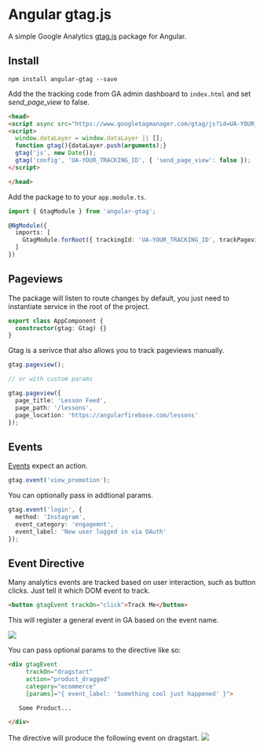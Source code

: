 # Angular gtag.js

A simple Google Analytics [gtag.js](https://developers.google.com/analytics/devguides/collection/gtagjs/) package for Angular.

## Install

```
npm install angular-gtag --save
```

Add the the tracking code from GA admin dashboard to `index.html` and set _send_page_view_ to false.

```html
<head>
<script async src="https://www.googletagmanager.com/gtag/js?id=UA-YOUR_TRACKING_ID"></script>
<script>
  window.dataLayer = window.dataLayer || [];
  function gtag(){dataLayer.push(arguments);}
  gtag('js', new Date());
  gtag('config', 'UA-YOUR_TRACKING_ID', { 'send_page_view': false });
</script>

</head>
```

Add the package to to your `app.module.ts`.

```ts
import { GtagModule } from 'angular-gtag';

@NgModule({
  imports: [
    GtagModule.forRoot({ trackingId: 'UA-YOUR_TRACKING_ID', trackPageviews: true })
  ]
})
```

## Pageviews

The package will listen to route changes by default, you just need to instantiate service in the root of the project.

```ts
export class AppComponent {
  constructor(gtag: Gtag) {}
}
```

Gtag is a serivce that also allows you to track pageviews manually.

```ts
gtag.pageview();

// or with custom params

gtag.pageview({
  page_title: 'Lesson Feed',
  page_path: '/lessons',
  page_location: 'https://angularfirebase.com/lessons'
});
```

## Events

[Events](https://developers.google.com/analytics/devguides/collection/gtagjs/events) expect an action.

```ts
gtag.event('view_promotion');
```

You can optionally pass in addtional params.

```ts
gtag.event('login', {
  method: 'Instagram',
  event_category: 'engagemnt',
  event_label: 'New user logged in via OAuth'
});
```

## Event Directive

Many analytics events are tracked based on user interaction, such as button clicks. Just tell it which DOM event to track.

```html
<button gtagEvent trackOn="click">Track Me</button>
```

This will register a general event in GA based on the event name.

![](https://firebasestorage.googleapis.com/v0/b/firestarter-96e46.appspot.com/o/assets%2Fevent-gtag.png?alt=media&token=8f70e408-0300-472b-ab99-75893bef26fb)

You can pass optional params to the directive like so:

```html
<div gtagEvent
     trackOn="dragstart"
     action="product_dragged"
     category="ecommerce"
     [params]="{ event_label: 'Something cool just happened' }">

   Some Product...

</div>
```

The directive will produce the following event on dragstart.
![](https://firebasestorage.googleapis.com/v0/b/firestarter-96e46.appspot.com/o/assets%2Fevent-gtag2.png?alt=media&token=213e2c60-6892-42a9-ac21-e828114e423a)
